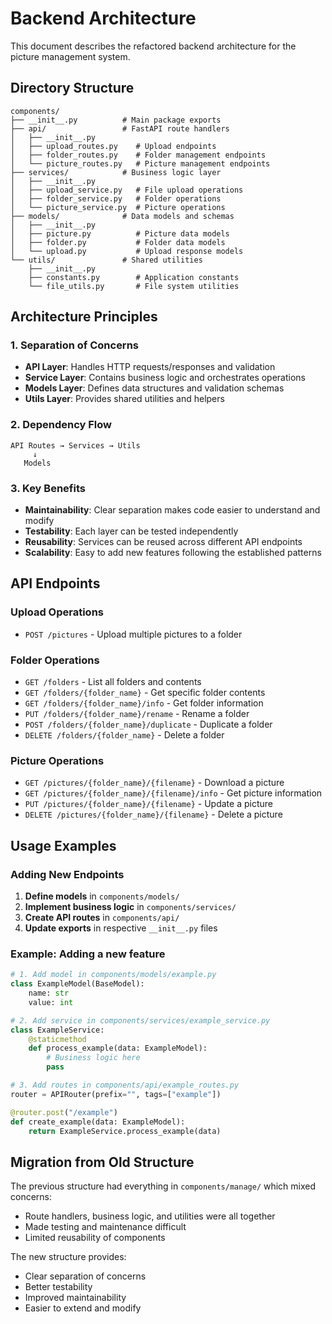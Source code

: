 # Backend Architecture

This document describes the refactored backend architecture for the picture management system.

## Directory Structure

```
components/
├── __init__.py          # Main package exports
├── api/                 # FastAPI route handlers
│   ├── __init__.py
│   ├── upload_routes.py    # Upload endpoints
│   ├── folder_routes.py    # Folder management endpoints  
│   └── picture_routes.py   # Picture management endpoints
├── services/            # Business logic layer
│   ├── __init__.py
│   ├── upload_service.py   # File upload operations
│   ├── folder_service.py   # Folder operations
│   └── picture_service.py  # Picture operations
├── models/              # Data models and schemas
│   ├── __init__.py
│   ├── picture.py          # Picture data models
│   ├── folder.py           # Folder data models
│   └── upload.py           # Upload response models
└── utils/               # Shared utilities
    ├── __init__.py
    ├── constants.py        # Application constants
    └── file_utils.py       # File system utilities
```

## Architecture Principles

### 1. Separation of Concerns
- **API Layer**: Handles HTTP requests/responses and validation
- **Service Layer**: Contains business logic and orchestrates operations
- **Models Layer**: Defines data structures and validation schemas
- **Utils Layer**: Provides shared utilities and helpers

### 2. Dependency Flow
```
API Routes → Services → Utils
     ↓
   Models
```

### 3. Key Benefits
- **Maintainability**: Clear separation makes code easier to understand and modify
- **Testability**: Each layer can be tested independently
- **Reusability**: Services can be reused across different API endpoints
- **Scalability**: Easy to add new features following the established patterns

## API Endpoints

### Upload Operations
- `POST /pictures` - Upload multiple pictures to a folder

### Folder Operations  
- `GET /folders` - List all folders and contents
- `GET /folders/{folder_name}` - Get specific folder contents
- `GET /folders/{folder_name}/info` - Get folder information
- `PUT /folders/{folder_name}/rename` - Rename a folder
- `POST /folders/{folder_name}/duplicate` - Duplicate a folder
- `DELETE /folders/{folder_name}` - Delete a folder

### Picture Operations
- `GET /pictures/{folder_name}/{filename}` - Download a picture
- `GET /pictures/{folder_name}/{filename}/info` - Get picture information
- `PUT /pictures/{folder_name}/{filename}` - Update a picture
- `DELETE /pictures/{folder_name}/{filename}` - Delete a picture

## Usage Examples

### Adding New Endpoints

1. **Define models** in `components/models/`
2. **Implement business logic** in `components/services/`
3. **Create API routes** in `components/api/`
4. **Update exports** in respective `__init__.py` files

### Example: Adding a new feature

```python
# 1. Add model in components/models/example.py
class ExampleModel(BaseModel):
    name: str
    value: int

# 2. Add service in components/services/example_service.py  
class ExampleService:
    @staticmethod
    def process_example(data: ExampleModel):
        # Business logic here
        pass

# 3. Add routes in components/api/example_routes.py
router = APIRouter(prefix="", tags=["example"])

@router.post("/example")
def create_example(data: ExampleModel):
    return ExampleService.process_example(data)
```

## Migration from Old Structure

The previous structure had everything in `components/manage/` which mixed concerns:
- Route handlers, business logic, and utilities were all together
- Made testing and maintenance difficult
- Limited reusability of components

The new structure provides:
- Clear separation of concerns
- Better testability
- Improved maintainability
- Easier to extend and modify
